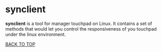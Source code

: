 synclient
=========
**synclient** is a tool for manager touchpad on Linux.  It contains a set of methods that would let you control the responsiveness of you touchpad under the linux environment.

[BACK TO TOP](https://github.com/ctrl-alt-del/devenv/tree/master/util)
